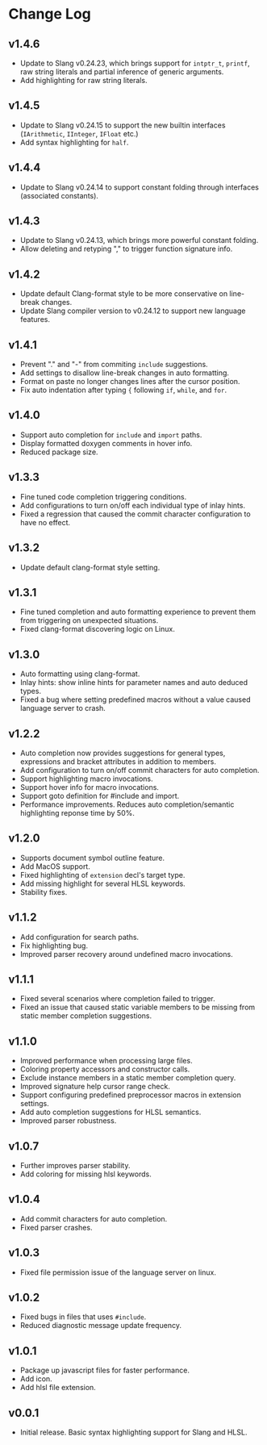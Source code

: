 # Change Log
## v1.4.6
- Update to Slang v0.24.23, which brings support for `intptr_t`, `printf`, raw string literals and partial inference of generic arguments.
- Add highlighting for raw string literals.

## v1.4.5
- Update to Slang v0.24.15 to support the new builtin interfaces (`IArithmetic`, `IInteger`, `IFloat` etc.)
- Add syntax highlighting for `half`.

## v1.4.4
- Update to Slang v0.24.14 to support constant folding through interfaces (associated constants).

## v1.4.3
- Update to Slang v0.24.13, which brings more powerful constant folding.
- Allow deleting and retyping "," to trigger function signature info.

## v1.4.2
- Update default Clang-format style to be more conservative on line-break changes.
- Update Slang compiler version to v0.24.12 to support new language features.

## v1.4.1
- Prevent "." and "-" from commiting `include` suggestions.
- Add settings to disallow line-break changes in auto formatting.
- Format on paste no longer changes lines after the cursor position.
- Fix auto indentation after typing `{` following `if`, `while`, and `for`.

## v1.4.0
- Support auto completion for `include` and `import` paths.
- Display formatted doxygen comments in hover info.
- Reduced package size.

## v1.3.3
- Fine tuned code completion triggering conditions.
- Add configurations to turn on/off each individual type of inlay hints.
- Fixed a regression that caused the commit character configuration to have no effect.

## v1.3.2
- Update default clang-format style setting.

## v1.3.1
- Fine tuned completion and auto formatting experience to prevent them from triggering on unexpected situations.
- Fixed clang-format discovering logic on Linux.

## v1.3.0
- Auto formatting using clang-format.
- Inlay hints: show inline hints for parameter names and auto deduced types.
- Fixed a bug where setting predefined macros without a value caused language server to crash.

## v1.2.2
- Auto completion now provides suggestions for general types, expressions and bracket attributes in addition to members.
- Add configuration to turn on/off commit characters for auto completion.
- Support highlighting macro invocations.
- Support hover info for macro invocations.
- Support goto definition for #include and import.
- Performance improvements. Reduces auto completion/semantic highlighting reponse time by 50%.

## v1.2.0
- Supports document symbol outline feature.
- Add MacOS support.
- Fixed highlighting of `extension` decl's target type.
- Add missing highlight for several HLSL keywords.
- Stability fixes.

## v1.1.2
- Add configuration for search paths.
- Fix highlighting bug.
- Improved parser recovery around undefined macro invocations.

## v1.1.1
- Fixed several scenarios where completion failed to trigger.
- Fixed an issue that caused static variable members to be missing from static member completion suggestions.

## v1.1.0
- Improved performance when processing large files.
- Coloring property accessors and constructor calls.
- Exclude instance members in a static member completion query.
- Improved signature help cursor range check.
- Support configuring predefined preprocessor macros in extension settings.
- Add auto completion suggestions for HLSL semantics.
- Improved parser robustness.

## v1.0.7
- Further improves parser stability.
- Add coloring for missing hlsl keywords.

## v1.0.4
- Add commit characters for auto completion.
- Fixed parser crashes.

## v1.0.3
- Fixed file permission issue of the language server on linux.

## v1.0.2
- Fixed bugs in files that uses `#include`.
- Reduced diagnostic message update frequency.

## v1.0.1
- Package up javascript files for faster performance.
- Add icon.
- Add hlsl file extension.

## v0.0.1
- Initial release. Basic syntax highlighting support for Slang and HLSL.
